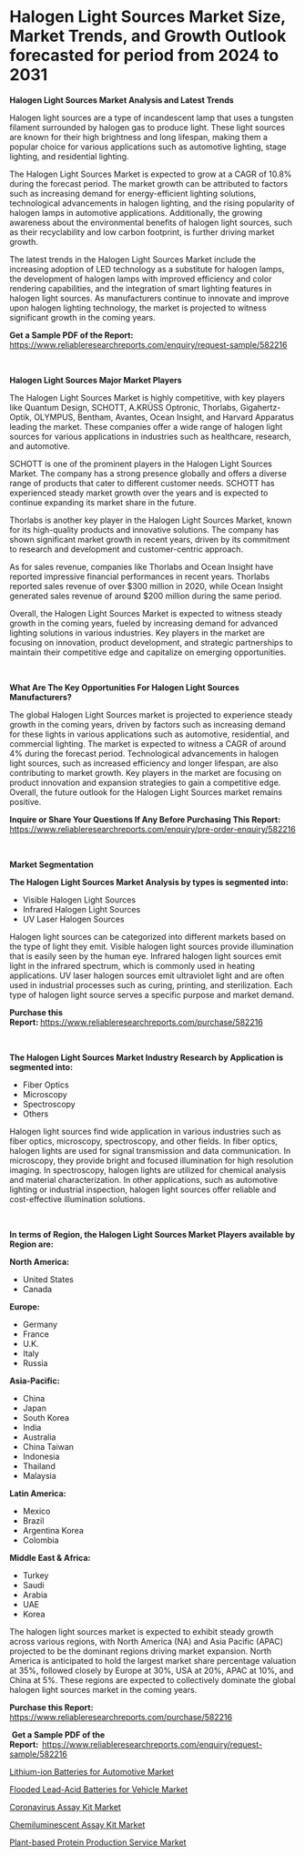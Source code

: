 <p><h1>Halogen Light Sources Market Size, Market Trends, and Growth Outlook forecasted for period from 2024 to 2031</h1></p><p><strong>Halogen Light Sources Market Analysis and Latest Trends</strong></p>
<p><p>Halogen light sources are a type of incandescent lamp that uses a tungsten filament surrounded by halogen gas to produce light. These light sources are known for their high brightness and long lifespan, making them a popular choice for various applications such as automotive lighting, stage lighting, and residential lighting.</p><p>The Halogen Light Sources Market is expected to grow at a CAGR of 10.8% during the forecast period. The market growth can be attributed to factors such as increasing demand for energy-efficient lighting solutions, technological advancements in halogen lighting, and the rising popularity of halogen lamps in automotive applications. Additionally, the growing awareness about the environmental benefits of halogen light sources, such as their recyclability and low carbon footprint, is further driving market growth.</p><p>The latest trends in the Halogen Light Sources Market include the increasing adoption of LED technology as a substitute for halogen lamps, the development of halogen lamps with improved efficiency and color rendering capabilities, and the integration of smart lighting features in halogen light sources. As manufacturers continue to innovate and improve upon halogen lighting technology, the market is projected to witness significant growth in the coming years.</p></p>
<p><strong>Get a Sample PDF of the Report:&nbsp;</strong> <a href="https://www.reliableresearchreports.com/enquiry/request-sample/582216">https://www.reliableresearchreports.com/enquiry/request-sample/582216</a></p>
<p>&nbsp;</p>
<p><strong>Halogen Light Sources Major Market Players</strong></p>
<p><p>The Halogen Light Sources Market is highly competitive, with key players like Quantum Design, SCHOTT, A.KRÜSS Optronic, Thorlabs, Gigahertz-Optik, OLYMPUS, Bentham, Avantes, Ocean Insight, and Harvard Apparatus leading the market. These companies offer a wide range of halogen light sources for various applications in industries such as healthcare, research, and automotive.</p><p>SCHOTT is one of the prominent players in the Halogen Light Sources Market. The company has a strong presence globally and offers a diverse range of products that cater to different customer needs. SCHOTT has experienced steady market growth over the years and is expected to continue expanding its market share in the future. </p><p>Thorlabs is another key player in the Halogen Light Sources Market, known for its high-quality products and innovative solutions. The company has shown significant market growth in recent years, driven by its commitment to research and development and customer-centric approach. </p><p>As for sales revenue, companies like Thorlabs and Ocean Insight have reported impressive financial performances in recent years. Thorlabs reported sales revenue of over $300 million in 2020, while Ocean Insight generated sales revenue of around $200 million during the same period.</p><p>Overall, the Halogen Light Sources Market is expected to witness steady growth in the coming years, fueled by increasing demand for advanced lighting solutions in various industries. Key players in the market are focusing on innovation, product development, and strategic partnerships to maintain their competitive edge and capitalize on emerging opportunities.</p></p>
<p>&nbsp;</p>
<p><strong>What Are The Key Opportunities For Halogen Light Sources Manufacturers?</strong></p>
<p><p>The global Halogen Light Sources market is projected to experience steady growth in the coming years, driven by factors such as increasing demand for these lights in various applications such as automotive, residential, and commercial lighting. The market is expected to witness a CAGR of around 4% during the forecast period. Technological advancements in halogen light sources, such as increased efficiency and longer lifespan, are also contributing to market growth. Key players in the market are focusing on product innovation and expansion strategies to gain a competitive edge. Overall, the future outlook for the Halogen Light Sources market remains positive.</p></p>
<p><strong>Inquire or Share Your Questions If Any Before Purchasing This Report:</strong> <a href="https://www.reliableresearchreports.com/enquiry/pre-order-enquiry/582216">https://www.reliableresearchreports.com/enquiry/pre-order-enquiry/582216</a></p>
<p>&nbsp;</p>
<p><strong>Market Segmentation</strong></p>
<p><strong>The Halogen Light Sources Market Analysis by types is segmented into:</strong></p>
<p><ul><li>Visible Halogen Light Sources</li><li>Infrared Halogen Light Sources</li><li>UV Laser Halogen Sources</li></ul></p>
<p><p>Halogen light sources can be categorized into different markets based on the type of light they emit. Visible halogen light sources provide illumination that is easily seen by the human eye. Infrared halogen light sources emit light in the infrared spectrum, which is commonly used in heating applications. UV laser halogen sources emit ultraviolet light and are often used in industrial processes such as curing, printing, and sterilization. Each type of halogen light source serves a specific purpose and market demand.</p></p>
<p><strong>Purchase this Report:&nbsp;</strong><a href="https://www.reliableresearchreports.com/purchase/582216">https://www.reliableresearchreports.com/purchase/582216</a></p>
<p>&nbsp;</p>
<p><strong>The Halogen Light Sources Market Industry Research by Application is segmented into:</strong></p>
<p><ul><li>Fiber Optics</li><li>Microscopy</li><li>Spectroscopy</li><li>Others</li></ul></p>
<p><p>Halogen light sources find wide application in various industries such as fiber optics, microscopy, spectroscopy, and other fields. In fiber optics, halogen lights are used for signal transmission and data communication. In microscopy, they provide bright and focused illumination for high resolution imaging. In spectroscopy, halogen lights are utilized for chemical analysis and material characterization. In other applications, such as automotive lighting or industrial inspection, halogen light sources offer reliable and cost-effective illumination solutions.</p></p>
<p>&nbsp;</p>
<p><strong>In terms of Region, the Halogen Light Sources Market Players available by Region are:</strong></p>
<p>
    <p> <strong> North America: </strong>
        <ul>
            <li>United States</li>
            <li>Canada</li>
        </ul>
        </p> 
    <p> <strong> Europe: </strong>
        <ul>
            <li>Germany</li>
            <li>France</li>
            <li>U.K.</li>
            <li>Italy</li>
            <li>Russia</li>
        </ul>
        </p> 
    <p> <strong> Asia-Pacific: </strong>
        <ul>
            <li>China</li>
            <li>Japan</li>
            <li>South Korea</li>
            <li>India</li>
            <li>Australia</li>
            <li>China Taiwan</li>
            <li>Indonesia</li>
            <li>Thailand</li>
            <li>Malaysia</li>
        </ul>
        </p> 
    <p> <strong> Latin America: </strong>
        <ul>
            <li>Mexico</li>
            <li>Brazil</li>
            <li>Argentina Korea</li>
            <li>Colombia</li>
        </ul>
        </p> 
    <p> <strong> Middle East & Africa: </strong>
        <ul>
            <li>Turkey</li>
            <li>Saudi</li>
            <li>Arabia</li>
            <li>UAE</li>
            <li>Korea</li>
        </ul>
    </p>
    </p>
<p><p>The halogen light sources market is expected to exhibit steady growth across various regions, with North America (NA) and Asia Pacific (APAC) projected to be the dominant regions driving market expansion. North America is anticipated to hold the largest market share percentage valuation at 35%, followed closely by Europe at 30%, USA at 20%, APAC at 10%, and China at 5%. These regions are expected to collectively dominate the global halogen light sources market in the coming years.</p></p>
<p><strong>Purchase this Report: </strong><a href="https://www.reliableresearchreports.com/purchase/582216">https://www.reliableresearchreports.com/purchase/582216</a></p>
<p>&nbsp;<strong>Get a Sample PDF of the Report:&nbsp;&nbsp;</strong><a href="https://www.reliableresearchreports.com/enquiry/request-sample/582216">https://www.reliableresearchreports.com/enquiry/request-sample/582216</a></p>
<p><strong></strong></p>
<p><p><a href="https://github.com/RichRobinson5/Market-Research-Report-List-3/blob/main/lithium-ion-batteries-for-automotive-market.md">Lithium-ion Batteries for Automotive Market</a></p><p><a href="https://github.com/singletonthaxterkelliehr2df/Market-Research-Report-List-1/blob/main/flooded-lead-acid-batteries-for-vehicle-market.md">Flooded Lead-Acid Batteries for Vehicle Market</a></p><p><a href="https://medium.com/p/a8e15adfebf3/edit">Coronavirus Assay Kit Market</a></p><p><a href="https://medium.com/p/54a6a0f20ce7/edit">Chemiluminescent Assay Kit Market</a></p><p><a href="https://medium.com/p/4040c108a5d4/edit">Plant-based Protein Production Service Market</a></p></p>
